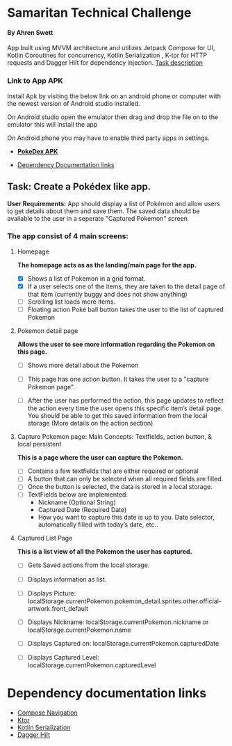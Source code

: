 # Samaritan Technical Challenge
#### By Ahren Swett
App built using MVVM architecture and utilizes Jetpack Compose for UI, Kotlin Coroutines for concurrency, Kotlin Serialization , K-tor for HTTP requests and Dagger Hilt for dependency injection.
[Task description](https://arridoarfiadi.notion.site/Samaritan-Mobile-Take-Home-Assignment-c2cd5c8ca99d4fc7994a4e2e3f422957)


### Link to App APK
Install Apk by visiting the below link on an android phone or computer with the newest version of Android studio installed.

On Android studio open the emulator then drag and drop the file on to the emulator this will install the app

On Android phone you may have to enable third party apps in settings.

* **[PokeDex APK](https://github.com/ahrenswett/Samaritan/blob/main/PokeDex.apk)**

* [Dependency Documentation links](#Dependency-documentation-links)

## Task: Create a Pokédex like app.

**User Requirements:** App should display a list of Pokémon and allow users to get details about them and save them. The saved data should be available to the user in a seperate "Captured Pokemon" screen

### The app consist of 4 main screens:
1. Homepage

	**The homepage acts as as the landing/main page for the app.**
	* [x] Shows a list of Pokemon in a grid format.
	* [x] If a user selects one of the items, they are taken to the detail page of that item (currently buggy and does not show anything)
	* [ ] Scrolling list loads more items.
	* [ ] Floating action Poké ball button takes the user to the list of captured Pokemon

2. Pokemon detail page

	**Allows the user to see more information regarding the Pokemon on this page.**
	* [ ] Shows more detail about the Pokemon
	* [ ] This page has one action button. It takes the user to a "capture Pokemon page".
	* [ ] After the user has performed the action, this page updates to reflect the action every time the user opens this specific item’s detail page. You should be able to get this saved information from the local storage (More details on the action section)


3. Capture Pokemon page: Main Concepts: Textfields, action button, & local persistent

	**This is a page where the user can capture the Pokemon.**
	* [ ] Contains a few textfields that are either required or optional
	* [ ] A button that can only be selected when all required fields are filled.
	* [ ] Once the button is selected, the data is stored in a local storage.
	* [ ] TextFields below are implemented:
		* Nickname (Optional String)
		* Captured Date (Required Date)
		* How you want to capture this date is up to you. Date selector, automatically filled with today’s date, etc..

4. Captured List Page

	**This is a list view of all the Pokemon the user has captured.**
	* [ ] Gets Saved actions from the local storage.
	* [ ] Displays information as list.
	* [ ] Displays Picture: localStorage.currentPokemon.pokemon_detail.sprites.other.official-artwork.front_default
	* [ ] Displays Nickname: localStorage.currentPokemon.nickname or localStorage.currentPokemon.name
	* [ ] Displays Captured on: localStorage.currentPokemon.capturedDate
	* [ ] Displays Captured Level: localStorage.currentPokemon.capturedLevel


# Dependency documentation links
* [Compose Navigation](https://developer.android.com/jetpack/compose/navigation)
* [Ktor](https://ktor.io/docs/welcome.html)
* [Kotlin Serialization](https://kotlinlang.org/docs/serialization.html)
* [Dagger Hilt](https://dagger.dev/hilt/)
